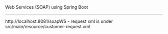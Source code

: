 Web Services (SOAP) using Spring Boot
<hr>
http://localhost:8081/soapWS - request xml is under src/main/resource/customer-request.xml
